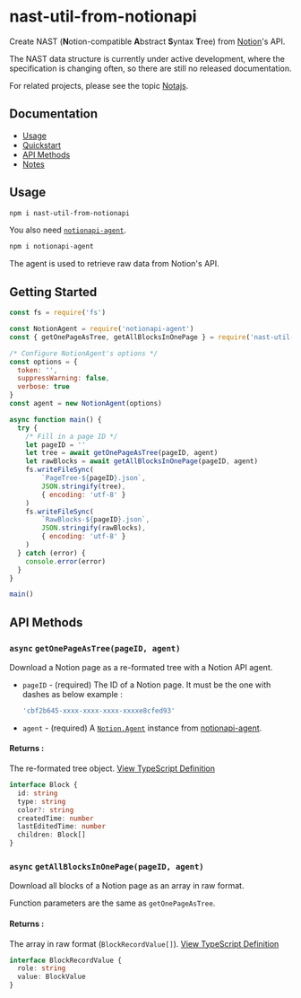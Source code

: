 # nast-util-from-notionapi

Create NAST (**N**otion-compatible **A**bstract **S**yntax **T**ree) from [Notion](https://www.notion.so)'s API.

The NAST data structure is currently under active development, where the specification is changing often, so there are still no released documentation.

 For related projects, please see the topic [Notajs](https://github.com/topics/notajs).

## Documentation

* [Usage](#Usage)
* [Quickstart](#Quickstart)
* [API Methods](#API-Methods)
* [Notes](#Notes)

## Usage

```bash
npm i nast-util-from-notionapi
```

You also need [`notionapi-agent`](https://github.com/dragonman225/notionapi-agent).

```bash
npm i notionapi-agent
```

The agent is used to retrieve raw data from Notion's API.

## Getting Started

```javascript
const fs = require('fs')

const NotionAgent = require('notionapi-agent')
const { getOnePageAsTree, getAllBlocksInOnePage } = require('nast-util-from-notionapi')

/* Configure NotionAgent's options */
const options = {
  token: '',
  suppressWarning: false,
  verbose: true
}
const agent = new NotionAgent(options)

async function main() {
  try {
    /* Fill in a page ID */
    let pageID = ''
    let tree = await getOnePageAsTree(pageID, agent)
    let rawBlocks = await getAllBlocksInOnePage(pageID, agent)
    fs.writeFileSync(
        `PageTree-${pageID}.json`,
        JSON.stringify(tree),
        { encoding: 'utf-8' }
    )
    fs.writeFileSync(
        `RawBlocks-${pageID}.json`,
        JSON.stringify(rawBlocks),
        { encoding: 'utf-8' }
    )
  } catch (error) {
    console.error(error)
  }
}

main()
```

## API Methods

### `async` `getOnePageAsTree(pageID, agent)`

Download a Notion page as a re-formated tree with a Notion API agent.

* `pageID` - (required) The ID of a Notion page. It must be the one with dashes as below example :
  
  ```javascript
  'cbf2b645-xxxx-xxxx-xxxx-xxxxe8cfed93'
  ```

* `agent` - (required) A [`Notion.Agent`](https://github.com/dragonman225/notajs-types/blob/b1d75c1f6a4241afffd40bb74db34e0227bfbf54/src/api.ts#L6) instance from [notionapi-agent](https://github.com/dragonman225/notionapi-agent).

#### Returns :

The re-formated tree object. [View TypeScript Definition](https://github.com/dragonman225/notajs-types/blob/b1d75c1f6a4241afffd40bb74db34e0227bfbf54/src/nast.ts#L19)

```typescript
interface Block {
  id: string
  type: string
  color?: string
  createdTime: number
  lastEditedTime: number
  children: Block[]
}
```

### `async` `getAllBlocksInOnePage(pageID, agent)`

Download all blocks of a Notion page as an array in raw format.

Function parameters are the same as `getOnePageAsTree`.

#### Returns :

The array in raw format (`BlockRecordValue[]`). [View TypeScript Definition](https://github.com/dragonman225/notajs-types/blob/b1d75c1f6a4241afffd40bb74db34e0227bfbf54/src/api.ts#L90)

```typescript
interface BlockRecordValue {
  role: string
  value: BlockValue
}
```